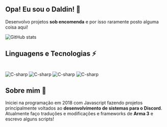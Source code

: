 ## Opa! Eu sou o Daldin! 👋

Desenvolvo projetos **sob encomenda** e por isso raramente posto alguma coisa aqui!

![GitHub stats](https://github-readme-stats.vercel.app/api?username=daldindev&show_icons=true&theme=transparent)

## Linguagens e Tecnologias ⚡

<div style="display: inline_block"><br/>
  <img align="center" alt="C-sharp" src="https://img.shields.io/badge/C%23-239120?style=for-the-badge&logo=c-sharp&logoColor=white"/>
  <img align="center" alt="C-sharp" src="https://img.shields.io/badge/C-00599C?style=for-the-badge&logo=c&logoColor=white"/>
  <img align="center" alt="C-sharp" src="https://img.shields.io/badge/C%2B%2B-00599C?style=for-the-badge&logo=c%2B%2B&logoColor=white"/>
  <img align="center" alt="C-sharp" src="https://img.shields.io/badge/Node.js-43853D?style=for-the-badge&logo=node.js&logoColor=white"/>
</div>

## Sobre mim 💬

Iniciei na programação em 2018 com Javascript fazendo projetos principalmente voltados ao **desenvolvimento de sistemas para o Discord**. Atualmente faço traduções e modificações e frameworks de **Arma 3** e escrevo alguns scripts!
